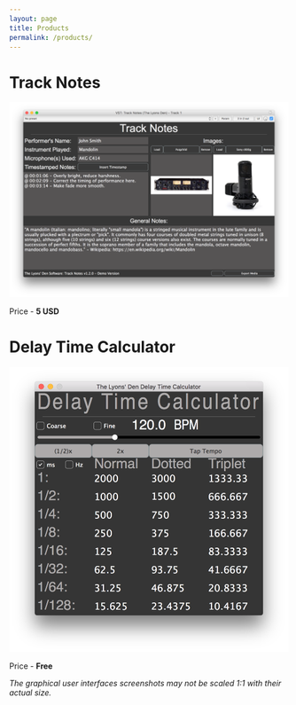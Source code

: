 ```yaml
---
layout: page
title: Products
permalink: /products/
---
```


# Track Notes

![](https://github.com/JosephTLyons/Track-Notes/blob/master/Images/Screenshot.png?raw=true)

Price - **5 USD**

# Delay Time Calculator

![](https://github.com/JosephTLyons/GUI-Delay-Time-Calculator/blob/master/Images/Screenshot.png?raw=true)

Price - **Free**

*The graphical user interfaces screenshots may not be scaled 1:1 with their actual size.*
